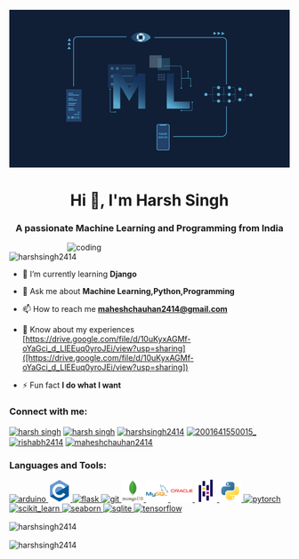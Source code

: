 ![logo](https://github.com/harshsingh2414/harshsingh2414/blob/main/Automated-Machine-Learning.gif)
<h1 align="center">Hi 👋, I'm Harsh Singh</h1>
<h3 align="center">A passionate Machine Learning and Programming from India</h3>
<img align="right"alt="coding"width="400"src="https://user-images.githubusercontent.com/69011963/137184767-79a13ec7-1bb3-4341-a6da-3a149c9c159a.gif">
<p align="left">
<p align="left"> <img src="https://komarev.com/ghpvc/?username=harshsingh2414&label=Profile%20views&color=0e75b6&style=flat" alt="harshsingh2414" /> </p>

- 🌱 I’m currently learning **Django**

- 💬 Ask me about **Machine Learning,Python,Programming**

- 📫 How to reach me **maheshchauhan2414@gmail.com**

- 📄 Know about my experiences [https://drive.google.com/file/d/10uKyxAGMf-oYaGci_d_LlEEuq0yroJEi/view?usp=sharing]([https://drive.google.com/file/d/10uKyxAGMf-oYaGci_d_LlEEuq0yroJEi/view?usp=sharing])

- ⚡ Fun fact **I do what I want**

<h3 align="left">Connect with me:</h3>

<a href="https://linkedin.com/in/harsh singh" target="blank"><img align="center" src="https://raw.githubusercontent.com/rahuldkjain/github-profile-readme-generator/master/src/images/icons/Social/linked-in-alt.svg" alt="harsh singh" height="30" width="40" /></a>
<a href="https://fb.com/harsh singh" target="blank"><img align="center" src="https://raw.githubusercontent.com/rahuldkjain/github-profile-readme-generator/master/src/images/icons/Social/facebook.svg" alt="harsh singh" height="30" width="40" /></a>
<a href="https://instagram.com/harshsingh2414" target="blank"><img align="center" src="https://raw.githubusercontent.com/rahuldkjain/github-profile-readme-generator/master/src/images/icons/Social/instagram.svg" alt="harshsingh2414" height="30" width="40" /></a>
<a href="https://www.hackerrank.com/2001641550015_" target="blank"><img align="center" src="https://raw.githubusercontent.com/rahuldkjain/github-profile-readme-generator/master/src/images/icons/Social/hackerrank.svg" alt="2001641550015_" height="30" width="40" /></a>
<a href="https://leetcode.com/u/rishabh2414/" target="blank"><img align="center" src="https://raw.githubusercontent.com/rahuldkjain/github-profile-readme-generator/master/src/images/icons/Social/leet-code.svg" alt="rishabh2414" height="30" width="40" /></a>
<a href="https://auth.geeksforgeeks.org/user/maheshchauhan2414" target="blank"><img align="center" src="https://raw.githubusercontent.com/rahuldkjain/github-profile-readme-generator/master/src/images/icons/Social/geeks-for-geeks.svg" alt="maheshchauhan2414" height="30" width="40" /></a>
</p>

<h3 align="left">Languages and Tools:</h3>
<p align="left"> <a href="https://www.arduino.cc/" target="_blank" rel="noreferrer"> <img src="https://cdn.worldvectorlogo.com/logos/arduino-1.svg" alt="arduino" width="40" height="40"/> </a> <a href="https://www.cprogramming.com/" target="_blank" rel="noreferrer"> <img src="https://raw.githubusercontent.com/devicons/devicon/master/icons/c/c-original.svg" alt="c" width="40" height="40"/> </a> <a href="https://flask.palletsprojects.com/" target="_blank" rel="noreferrer"> <img src="https://www.vectorlogo.zone/logos/pocoo_flask/pocoo_flask-icon.svg" alt="flask" width="40" height="40"/> </a> <a href="https://git-scm.com/" target="_blank" rel="noreferrer"> <img src="https://www.vectorlogo.zone/logos/git-scm/git-scm-icon.svg" alt="git" width="40" height="40"/> </a> <a href="https://www.mongodb.com/" target="_blank" rel="noreferrer"> <img src="https://raw.githubusercontent.com/devicons/devicon/master/icons/mongodb/mongodb-original-wordmark.svg" alt="mongodb" width="40" height="40"/> </a> <a href="https://www.mysql.com/" target="_blank" rel="noreferrer"> <img src="https://raw.githubusercontent.com/devicons/devicon/master/icons/mysql/mysql-original-wordmark.svg" alt="mysql" width="40" height="40"/> </a> <a href="https://www.oracle.com/" target="_blank" rel="noreferrer"> <img src="https://raw.githubusercontent.com/devicons/devicon/master/icons/oracle/oracle-original.svg" alt="oracle" width="40" height="40"/> </a> <a href="https://pandas.pydata.org/" target="_blank" rel="noreferrer"> <img src="https://raw.githubusercontent.com/devicons/devicon/2ae2a900d2f041da66e950e4d48052658d850630/icons/pandas/pandas-original.svg" alt="pandas" width="40" height="40"/> </a> <a href="https://www.python.org" target="_blank" rel="noreferrer"> <img src="https://raw.githubusercontent.com/devicons/devicon/master/icons/python/python-original.svg" alt="python" width="40" height="40"/> </a> <a href="https://pytorch.org/" target="_blank" rel="noreferrer"> <img src="https://www.vectorlogo.zone/logos/pytorch/pytorch-icon.svg" alt="pytorch" width="40" height="40"/> </a> <a href="https://scikit-learn.org/" target="_blank" rel="noreferrer"> <img src="https://upload.wikimedia.org/wikipedia/commons/0/05/Scikit_learn_logo_small.svg" alt="scikit_learn" width="40" height="40"/> </a> <a href="https://seaborn.pydata.org/" target="_blank" rel="noreferrer"> <img src="https://seaborn.pydata.org/_images/logo-mark-lightbg.svg" alt="seaborn" width="40" height="40"/> </a> <a href="https://www.sqlite.org/" target="_blank" rel="noreferrer"> <img src="https://www.vectorlogo.zone/logos/sqlite/sqlite-icon.svg" alt="sqlite" width="40" height="40"/> </a> <a href="https://www.tensorflow.org" target="_blank" rel="noreferrer"> <img src="https://www.vectorlogo.zone/logos/tensorflow/tensorflow-icon.svg" alt="tensorflow" width="40" height="40"/> </a> </p>

<p><img align="center" src="https://github-readme-stats.vercel.app/api/top-langs?username=harshsingh2414&show_icons=true&locale=en&layout=compact" alt="harshsingh2414" /></p>

<p><img align="center" src="https://github-readme-streak-stats.herokuapp.com/?user=harshsingh2414&" alt="harshsingh2414" /></p>
